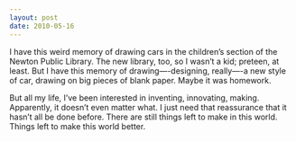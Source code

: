 ```yaml
---
layout: post
date: 2010-05-16
---
```


I have this weird memory of drawing cars in the children’s section of the Newton Public Library. The new library, too, so I wasn’t a kid; preteen, at least. But I have this memory of drawing—-designing, really—-a new style of car, drawing on big pieces of blank paper. Maybe it was homework.

But all my life, I’ve been interested in inventing, innovating, making. Apparently, it doesn’t even matter what. I just need that reassurance that it hasn’t all be done before. There are still things left to make in this world. Things left to make this world better.
